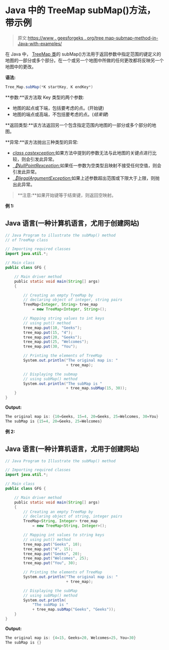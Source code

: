 # Java 中的 TreeMap subMap()方法，带示例

> 原文:[https://www . geesforgeks . org/tree map-submap-method-in-Java-with-examples/](https://www.geeksforgeeks.org/treemap-submap-method-in-java-with-examples/)

在 Java 中， [TreeMap 类](https://www.geeksforgeeks.org/treemap-in-java/)的 subMap()方法用于返回参数中指定范围的键定义的地图的一部分或多个部分。在一个或另一个地图中所做的任何更改都将反映另一个地图中的更改。

**语法:**

```java
Tree_Map.subMap(*K startKey, K endKey*)
```

**参数:**该方法取 Key 类型的两个参数:

*   地图的起点或下端，包括要考虑的点。(开始键)
*   地图的端点或高端，不包括要考虑的点。(*结束键*)

**返回类型:**该方法返回另一个包含指定范围内地图的一部分或多个部分的地图。

**异常:**该方法抛出三种类型的异常:

*   [*class castexception:*](https://www.geeksforgeeks.org/how-to-solve-class-cast-exceptions-in-java/)如果方法中提到的参数无法与此地图的关键点进行比较，则会引发此异常。
*   [*【NullPointRexception:*](https://www.geeksforgeeks.org/null-pointer-exception-in-java/)如果任一参数为空类型且映射不接受任何空值，则会引发此异常。
*   [*【IllegalArgumentException:*](https://www.geeksforgeeks.org/how-to-solve-illegalargumentexception-in-java/)如果上述参数超出范围或下限大于上限，则抛出此异常。

> **注意:**如果开始键等于结束键，则返回空映射。

**例 1:**

## Java 语言(一种计算机语言，尤用于创建网站)

```java
// Java Program to illustrate the subMap() method
// of TreeMap class

// Importing required classes
import java.util.*;

// Main class
public class GFG {

    // Main driver method
    public static void main(String[] args)
    {

        // Creating an empty TreeMap by
        // declaring object of integer, string pairs
        TreeMap<Integer, String> tree_map
            = new TreeMap<Integer, String>();

        // Mapping string values to int keys
        // using put() method
        tree_map.put(10, "Geeks");
        tree_map.put(15, "4");
        tree_map.put(20, "Geeks");
        tree_map.put(25, "Welcomes");
        tree_map.put(30, "You");

        // Printing the elements of TreeMap
        System.out.println("The original map is: "
                           + tree_map);

        // Displaying the submap
        // using subMap() method
        System.out.println("The subMap is "
                           + tree_map.subMap(15, 30));
    }
}
```

**Output:** 

```java
The original map is: {10=Geeks, 15=4, 20=Geeks, 25=Welcomes, 30=You}
The subMap is {15=4, 20=Geeks, 25=Welcomes}
```

**例 2:**

## Java 语言(一种计算机语言，尤用于创建网站)

```java
// Java Program to Illustrate the subMap() method

// Importing required classes
import java.util.*;

// Main class
public class GFG {

    // Main driver method
    public static void main(String[] args)
    {
        // Creating an empty TreeMap by
        // declaring object of string, integer pairs
        TreeMap<String, Integer> tree_map
            = new TreeMap<String, Integer>();

        // Mapping int values to string keys
        // using put() method
        tree_map.put("Geeks", 10);
        tree_map.put("4", 15);
        tree_map.put("Geeks", 20);
        tree_map.put("Welcomes", 25);
        tree_map.put("You", 30);

        // Printing the elements of TreeMap
        System.out.println("The original map is: "
                           + tree_map);

        // Displaying the subMap
        // using subMap() method
        System.out.println(
            "The subMap is "
            + tree_map.subMap("Geeks", "Geeks"));
    }
}
```

**Output:** 

```java
The original map is: {4=15, Geeks=20, Welcomes=25, You=30}
The subMap is {}
```